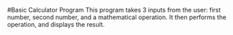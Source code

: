 #Basic Calculator Program
This program takes 3 inputs from the user: first number, second number, and a mathematical operation.
It then performs the operation, and displays the result.
